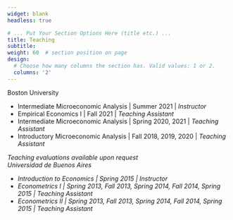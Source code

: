 ```yaml
---
widget: blank
headless: true

# ... Put Your Section Options Here (title etc.) ...
title: Teaching
subtitle:
weight: 60  # section position on page
design:
  # Choose how many columns the section has. Valid values: 1 or 2.
  columns: '2'
---
```

<div class="section-subheading article-title mb-0 mt-0">
Boston University
</div>
  <ul>
  <li>Intermediate Microeconomic Analysis | Summer 2021 | <i>Instructor</i> </li>
  <li>Empirical Economics I | Fall 2021 | <i>Teaching Assistant</i> </li>
  <li>Intermediate Microeconomic Analysis | Spring 2020, 2021 | <i>Teaching Assistant</i> </li>
  <li>Introductory Microeconomic Analysis | Fall 2018, 2019, 2020 | <i>Teaching Assistant</i> </li>
</ul>
<i>Teaching evaluations available upon request</li>

<div class="section-subheading article-title mb-0 mt-0">
Universidad de Buenos Aires
</div>
  <ul>
  <li>Introduction to Economics | Spring 2015 | <i>Instructor</i> </li>
  <li>Econometrics I | Spring 2013, Fall 2013, Spring 2014, Fall 2014, Spring 2015 | <i>Teaching Assistant</i> </li>
  <li>Econometrics II | Spring 2013, Fall 2013, Spring 2014, Fall 2014, Spring 2015 | <i>Teaching Assistant</i> </li>
</ul>


